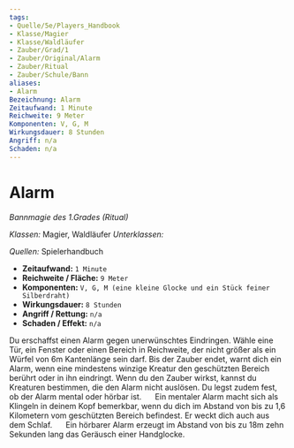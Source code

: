 ```yaml
---
tags:
- Quelle/5e/Players_Handbook
- Klasse/Magier
- Klasse/Waldläufer
- Zauber/Grad/1
- Zauber/Original/Alarm
- Zauber/Ritual
- Zauber/Schule/Bann
aliases: 
- Alarm
Bezeichnung: Alarm
Zeitaufwand: 1 Minute
Reichweite: 9 Meter
Komponenten: V, G, M
Wirkungsdauer: 8 Stunden
Angriff: n/a
Schaden: n/a
---
```

# Alarm
_Bannmagie des 1.Grades (Ritual)_

_Klassen:_ Magier, Waldläufer
_Unterklassen:_

_Quellen:_ Spielerhandbuch
 
- **Zeitaufwand:** `1 Minute`
- **Reichweite / Fläche:** `9 Meter`
- **Komponenten:** `V, G, M (eine kleine Glocke und ein Stück feiner Silberdraht)`
- **Wirkungsdauer:** `8 Stunden`
- **Angriff / Rettung:** `n/a`
- **Schaden / Effekt:**  `n/a`

Du erschaffst einen Alarm gegen unerwünschtes Eindringen. Wähle eine Tür, ein Fenster oder einen Bereich in Reichweite, der nicht größer als ein Würfel von 6m Kantenlänge sein darf. Bis der Zauber endet, warnt dich ein Alarm, wenn eine mindestens winzige Kreatur den geschützten Bereich berührt oder in ihn eindringt. Wenn du den Zauber wirkst, kannst du Kreaturen bestimmen, die den Alarm nicht auslösen. Du legst zudem fest, ob der Alarm mental oder hörbar ist.
$\quad$ Ein mentaler Alarm macht sich als Klingeln in deinem Kopf bemerkbar, wenn du dich im Abstand von bis zu 1,6 Kilometern vom geschützten Bereich befindest. Er weckt dich auch aus dem Schlaf.
$\quad$ Ein hörbarer Alarm erzeugt im Abstand von bis zu 18m zehn Sekunden lang das Geräusch einer Handglocke.